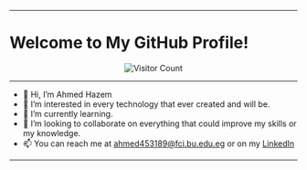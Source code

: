 
---
# Welcome to My GitHub Profile!
<div align="center">
  
![Visitor Count](https://profile-counter.glitch.me/ahmed-hazem-1/count.svg)
  
</div>

---



- 👋 Hi, I’m Ahmed Hazem
- 👀 I’m interested in every technology that ever created and will be.
- 🌱 I’m currently learning.
- 💞️ I’m looking to collaborate on everything that could improve my skills or my knowledge.
- 📫 You can reach me at ahmed453189@fci.bu.edu.eg or on my [LinkedIn](http://www.linkedin.com/in/ahmed-hazem-elabady-9a904924b)


---
